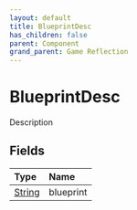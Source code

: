 ```yaml
---
layout: default
title: BlueprintDesc
has_children: false
parent: Component
grand_parent: Game Reflection
---
```

# BlueprintDesc
Description 

## Fields

| Type | Name |
|:-------------|:--------------|
| [String](/docs/game-reflection/components/string) | blueprint |

